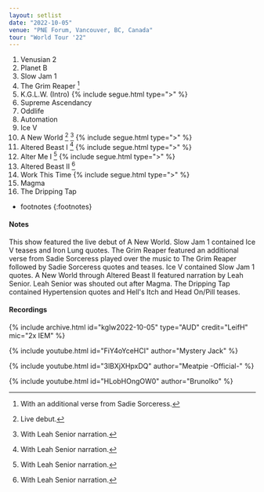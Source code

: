 ```yaml
---
layout: setlist
date: "2022-10-05"
venue: "PNE Forum, Vancouver, BC, Canada"
tour: "World Tour '22"
---
```



 1. Venusian 2
 2. Planet B
 3. Slow Jam 1
 4. The Grim Reaper
    [^1]
 5. K.G.L.W. (Intro)
    {% include segue.html type=">" %}
 6. Supreme Ascendancy
 7. Oddlife
 8. Automation
 9. Ice V
10. A New World
    [^2]
    [^3]
    {% include segue.html type=">" %}
11. Altered Beast I
    [^3]
    {% include segue.html type=">" %}
12. Alter Me I
    [^3]
    {% include segue.html type=">" %}
13. Altered Beast II
    [^3]
14. Work This Time
    {% include segue.html type=">" %}
15. Magma
16. The Dripping Tap

<!--snippet-->
* footnotes
{:footnotes}
[^1]: With an additional verse from Sadie Sorceress.
[^2]: Live debut.
[^3]: With Leah Senior narration.


#### Notes

This show featured the live debut of A New World.  Slow Jam 1 contained Ice V teases and Iron Lung quotes.  The Grim Reaper featured an additional verse from Sadie Sorceress played over the music to The Grim Reaper followed by Sadie Sorceress quotes and teases.  Ice V contained Slow Jam 1 quotes.  A New World through Altered Beast II featured narration by Leah Senior.  Leah Senior was shouted out after Magma.  The Dripping Tap contained Hypertension quotes and Hell's Itch and Head On/Pill teases.

#### Recordings

{% include archive.html id="kglw2022-10-05" type="AUD" credit="LeifH" mic="2x IEM" %}

{% include youtube.html id="FiY4oYceHCI" author="Mystery Jack" %}

{% include youtube.html id="3lBXjXHpxDQ" author="Meatpie -Official-" %}

{% include youtube.html id="HLobHOngOW0" author="Brunolko" %}

